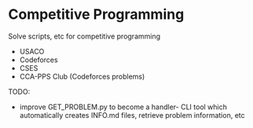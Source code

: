 # Competitive Programming
Solve scripts, etc for competitive programming
* USACO
* Codeforces
* CSES
* CCA-PPS Club (Codeforces problems)

TODO:
- improve GET_PROBLEM.py to become a handler- CLI tool which automatically creates INFO.md files, retrieve problem information, etc
